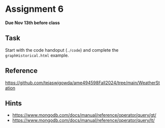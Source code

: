 # Assignment 6

**Due Nov 13th before class**

## Task

Start with the code handoput (`./code`) and complete the `graphHistorical.html` example.

## Reference

https://github.com/tejaswigowda/ame494598Fall2024/tree/main/WeatherStation

## Hints
- https://www.mongodb.com/docs/manual/reference/operator/query/gt/
- https://www.mongodb.com/docs/manual/reference/operator/query/lt/


